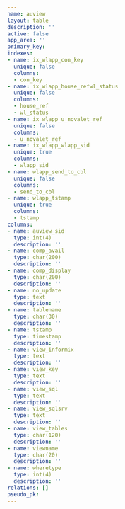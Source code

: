 ```yaml
---
name: auview
layout: table
description: ''
active: false
app_area: ''
primary_key: 
indexes:
- name: ix_wlapp_con_key
  unique: false
  columns:
  - con_key
- name: ix_wlapp_house_refwl_status
  unique: false
  columns:
  - house_ref
  - wl_status
- name: ix_wlapp_u_novalet_ref
  unique: false
  columns:
  - u_novalet_ref
- name: ix_wlapp_wlapp_sid
  unique: true
  columns:
  - wlapp_sid
- name: wlapp_send_to_cbl
  unique: false
  columns:
  - send_to_cbl
- name: wlapp_tstamp
  unique: true
  columns:
  - tstamp
columns:
- name: auview_sid
  type: int(4)
  description: ''
- name: comp_avail
  type: char(200)
  description: ''
- name: comp_display
  type: char(200)
  description: ''
- name: no_update
  type: text
  description: ''
- name: tablename
  type: char(30)
  description: ''
- name: tstamp
  type: timestamp
  description: ''
- name: view_informix
  type: text
  description: ''
- name: view_key
  type: text
  description: ''
- name: view_sql
  type: text
  description: ''
- name: view_sqlsrv
  type: text
  description: ''
- name: view_tables
  type: char(120)
  description: ''
- name: viewname
  type: char(20)
  description: ''
- name: wheretype
  type: int(4)
  description: ''
relations: []
pseudo_pk: 
---
```


